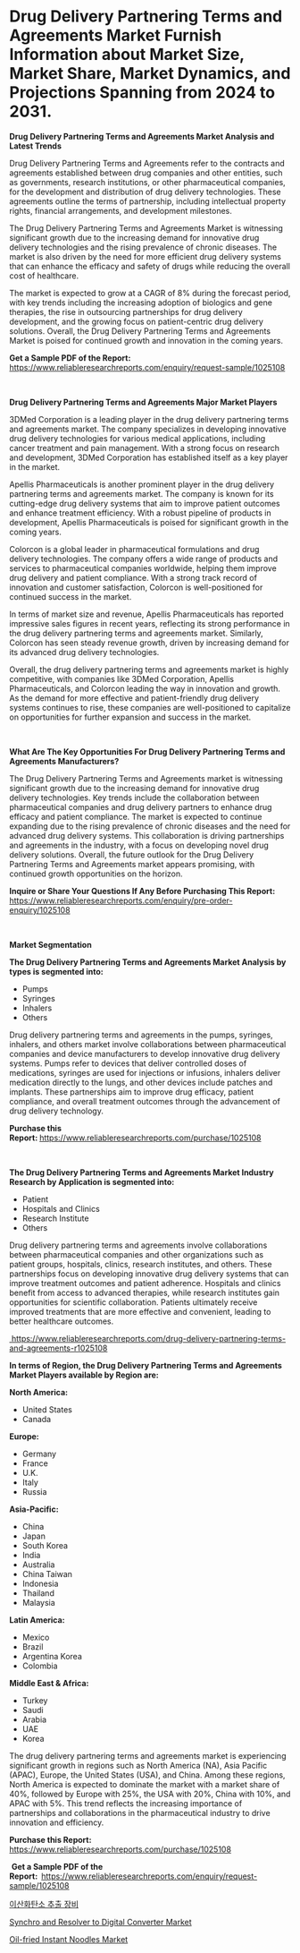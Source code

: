 <p><h1>Drug Delivery Partnering Terms and Agreements Market Furnish Information about Market Size, Market Share, Market Dynamics, and Projections Spanning from 2024 to 2031.</h1></p><p><strong>Drug Delivery Partnering Terms and Agreements Market Analysis and Latest Trends</strong></p>
<p><p>Drug Delivery Partnering Terms and Agreements refer to the contracts and agreements established between drug companies and other entities, such as governments, research institutions, or other pharmaceutical companies, for the development and distribution of drug delivery technologies. These agreements outline the terms of partnership, including intellectual property rights, financial arrangements, and development milestones.</p><p>The Drug Delivery Partnering Terms and Agreements Market is witnessing significant growth due to the increasing demand for innovative drug delivery technologies and the rising prevalence of chronic diseases. The market is also driven by the need for more efficient drug delivery systems that can enhance the efficacy and safety of drugs while reducing the overall cost of healthcare.</p><p>The market is expected to grow at a CAGR of 8% during the forecast period, with key trends including the increasing adoption of biologics and gene therapies, the rise in outsourcing partnerships for drug delivery development, and the growing focus on patient-centric drug delivery solutions. Overall, the Drug Delivery Partnering Terms and Agreements Market is poised for continued growth and innovation in the coming years.</p></p>
<p><strong>Get a Sample PDF of the Report:&nbsp;</strong> <a href="https://www.reliableresearchreports.com/enquiry/request-sample/1025108">https://www.reliableresearchreports.com/enquiry/request-sample/1025108</a></p>
<p>&nbsp;</p>
<p><strong>Drug Delivery Partnering Terms and Agreements Major Market Players</strong></p>
<p><p>3DMed Corporation is a leading player in the drug delivery partnering terms and agreements market. The company specializes in developing innovative drug delivery technologies for various medical applications, including cancer treatment and pain management. With a strong focus on research and development, 3DMed Corporation has established itself as a key player in the market.</p><p>Apellis Pharmaceuticals is another prominent player in the drug delivery partnering terms and agreements market. The company is known for its cutting-edge drug delivery systems that aim to improve patient outcomes and enhance treatment efficiency. With a robust pipeline of products in development, Apellis Pharmaceuticals is poised for significant growth in the coming years.</p><p>Colorcon is a global leader in pharmaceutical formulations and drug delivery technologies. The company offers a wide range of products and services to pharmaceutical companies worldwide, helping them improve drug delivery and patient compliance. With a strong track record of innovation and customer satisfaction, Colorcon is well-positioned for continued success in the market.</p><p>In terms of market size and revenue, Apellis Pharmaceuticals has reported impressive sales figures in recent years, reflecting its strong performance in the drug delivery partnering terms and agreements market. Similarly, Colorcon has seen steady revenue growth, driven by increasing demand for its advanced drug delivery technologies.</p><p>Overall, the drug delivery partnering terms and agreements market is highly competitive, with companies like 3DMed Corporation, Apellis Pharmaceuticals, and Colorcon leading the way in innovation and growth. As the demand for more effective and patient-friendly drug delivery systems continues to rise, these companies are well-positioned to capitalize on opportunities for further expansion and success in the market.</p></p>
<p>&nbsp;</p>
<p><strong>What Are The Key Opportunities For Drug Delivery Partnering Terms and Agreements Manufacturers?</strong></p>
<p><p>The Drug Delivery Partnering Terms and Agreements market is witnessing significant growth due to the increasing demand for innovative drug delivery technologies. Key trends include the collaboration between pharmaceutical companies and drug delivery partners to enhance drug efficacy and patient compliance. The market is expected to continue expanding due to the rising prevalence of chronic diseases and the need for advanced drug delivery systems. This collaboration is driving partnerships and agreements in the industry, with a focus on developing novel drug delivery solutions. Overall, the future outlook for the Drug Delivery Partnering Terms and Agreements market appears promising, with continued growth opportunities on the horizon.</p></p>
<p><strong>Inquire or Share Your Questions If Any Before Purchasing This Report:</strong> <a href="https://www.reliableresearchreports.com/enquiry/pre-order-enquiry/1025108">https://www.reliableresearchreports.com/enquiry/pre-order-enquiry/1025108</a></p>
<p>&nbsp;</p>
<p><strong>Market Segmentation</strong></p>
<p><strong>The Drug Delivery Partnering Terms and Agreements Market Analysis by types is segmented into:</strong></p>
<p><ul><li>Pumps</li><li>Syringes</li><li>Inhalers</li><li>Others</li></ul></p>
<p><p>Drug delivery partnering terms and agreements in the pumps, syringes, inhalers, and others market involve collaborations between pharmaceutical companies and device manufacturers to develop innovative drug delivery systems. Pumps refer to devices that deliver controlled doses of medications, syringes are used for injections or infusions, inhalers deliver medication directly to the lungs, and other devices include patches and implants. These partnerships aim to improve drug efficacy, patient compliance, and overall treatment outcomes through the advancement of drug delivery technology.</p></p>
<p><strong>Purchase this Report:&nbsp;</strong><a href="https://www.reliableresearchreports.com/purchase/1025108">https://www.reliableresearchreports.com/purchase/1025108</a></p>
<p>&nbsp;</p>
<p><strong>The Drug Delivery Partnering Terms and Agreements Market Industry Research by Application is segmented into:</strong></p>
<p><ul><li>Patient</li><li>Hospitals and Clinics</li><li>Research Institute</li><li>Others</li></ul></p>
<p><p>Drug delivery partnering terms and agreements involve collaborations between pharmaceutical companies and other organizations such as patient groups, hospitals, clinics, research institutes, and others. These partnerships focus on developing innovative drug delivery systems that can improve treatment outcomes and patient adherence. Hospitals and clinics benefit from access to advanced therapies, while research institutes gain opportunities for scientific collaboration. Patients ultimately receive improved treatments that are more effective and convenient, leading to better healthcare outcomes.</p></p>
<p><a href="https://www.reliableresearchreports.com/drug-delivery-partnering-terms-and-agreements-r1025108">&nbsp;https://www.reliableresearchreports.com/drug-delivery-partnering-terms-and-agreements-r1025108</a></p>
<p><strong>In terms of Region, the Drug Delivery Partnering Terms and Agreements Market Players available by Region are:</strong></p>
<p>
    <p> <strong> North America: </strong>
        <ul>
            <li>United States</li>
            <li>Canada</li>
        </ul>
        </p> 
    <p> <strong> Europe: </strong>
        <ul>
            <li>Germany</li>
            <li>France</li>
            <li>U.K.</li>
            <li>Italy</li>
            <li>Russia</li>
        </ul>
        </p> 
    <p> <strong> Asia-Pacific: </strong>
        <ul>
            <li>China</li>
            <li>Japan</li>
            <li>South Korea</li>
            <li>India</li>
            <li>Australia</li>
            <li>China Taiwan</li>
            <li>Indonesia</li>
            <li>Thailand</li>
            <li>Malaysia</li>
        </ul>
        </p> 
    <p> <strong> Latin America: </strong>
        <ul>
            <li>Mexico</li>
            <li>Brazil</li>
            <li>Argentina Korea</li>
            <li>Colombia</li>
        </ul>
        </p> 
    <p> <strong> Middle East & Africa: </strong>
        <ul>
            <li>Turkey</li>
            <li>Saudi</li>
            <li>Arabia</li>
            <li>UAE</li>
            <li>Korea</li>
        </ul>
    </p>
    </p>
<p><p>The drug delivery partnering terms and agreements market is experiencing significant growth in regions such as North America (NA), Asia Pacific (APAC), Europe, the United States (USA), and China. Among these regions, North America is expected to dominate the market with a market share of 40%, followed by Europe with 25%, the USA with 20%, China with 10%, and APAC with 5%. This trend reflects the increasing importance of partnerships and collaborations in the pharmaceutical industry to drive innovation and efficiency.</p></p>
<p><strong>Purchase this Report: </strong><a href="https://www.reliableresearchreports.com/purchase/1025108">https://www.reliableresearchreports.com/purchase/1025108</a></p>
<p>&nbsp;<strong>Get a Sample PDF of the Report:&nbsp;&nbsp;</strong><a href="https://www.reliableresearchreports.com/enquiry/request-sample/1025108">https://www.reliableresearchreports.com/enquiry/request-sample/1025108</a></p>
<p><strong></strong></p>
<p><p><a href="https://github.com/RonSpencer61/Market-Research-Report-List-1/blob/main/917146254744.md">이산화탄소 추출 장비</a></p><p><a href="https://www.linkedin.com/pulse/synchro-resolver-digital-converter-market-analysis-sze-forecasted-wehfe">Synchro and Resolver to Digital Converter Market</a></p><p><a href="https://www.linkedin.com/pulse/oil-fried-instant-noodles-market-size-cagr-trends-2024-2030-23epf">Oil-fried Instant Noodles Market</a></p></p>